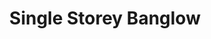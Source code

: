 ---
layout: post
categories: [sale, house, banglow]
title: "Single Storey Banglow"
price: "75 Lac"
front: "3 Rooms"
address: "Hassan Street, Jinah Town"
type: "Banglow FOR SALE"
area: "10 Marla"
---